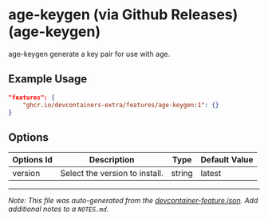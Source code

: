 
# age-keygen (via Github Releases) (age-keygen)

age-keygen generate a key pair for use with age.

## Example Usage

```json
"features": {
    "ghcr.io/devcontainers-extra/features/age-keygen:1": {}
}
```

## Options

| Options Id | Description | Type | Default Value |
|-----|-----|-----|-----|
| version | Select the version to install. | string | latest |



---

_Note: This file was auto-generated from the [devcontainer-feature.json](devcontainer-feature.json).  Add additional notes to a `NOTES.md`._
